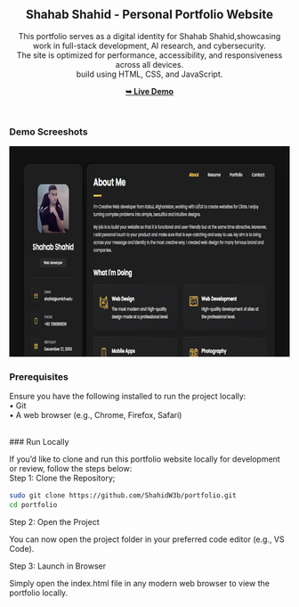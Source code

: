  <div align="center">

 <h2 align="center">Shahab Shahid - Personal Portfolio Website</h2>

  This portfolio serves as a digital identity for Shahab Shahid,showcasing work in full-stack development, AI research, and cybersecurity. <br> 
  The site is optimized for performance, accessibility, and responsiveness across all devices. <br> build using HTML, CSS, and JavaScript.

  <a href="https://shahidportfoli3.netlify.app"><strong>➥ Live Demo</strong></a>

</div>

<br />

### Demo Screeshots

![My Personal Portfolio Demo](./assets/images/port2.png "Desktop Demo")

### Prerequisites

Ensure you have the following installed to run the project locally: <br>
	•	Git <br>
	•	A web browser (e.g., Chrome, Firefox, Safari)

<br>
### Run Locally

If you’d like to clone and run this portfolio website locally for development or review, follow the steps below:<br>
Step 1: Clone the Repository;

```bash
sudo git clone https://github.com/ShahidW3b/portfolio.git
cd portfolio
```
Step 2: Open the Project

You can now open the project folder in your preferred code editor (e.g., VS Code).

Step 3: Launch in Browser

Simply open the index.html file in any modern web browser to view the portfolio locally.

